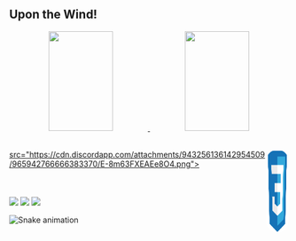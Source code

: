 ## Upon the Wind!
<div align="center">
  <a href="https://github.com/yreater">
  <img height="180em" width="48%" src="https://github-readme-stats.vercel.app/api?username=yreater&show_icons=true&theme=tokyonight&include_all_commits=true&count_private=true"/>
  <img height="180em" width="48%" src="https://github-readme-stats.vercel.app/api/top-langs/?username=yreater&layout=compact&langs_count=7&theme=tokyonight"/>
</div>

 > 
  
<div style="display: inline_block"><br>
  <img align="right" alt="Rafa-pic" height="150" style="border-radius:50px;"   <img align="center" alt="Rafa-CSS" height="30" width="40" src="https://raw.githubusercontent.com/devicons/devicon/master/icons/css3/css3-original.svg">src="https://cdn.discordapp.com/attachments/943256136142954509/965942766666383370/E-8m63FXEAEe8O4.png">
  </div>
  <br>
  <br>
  <br>
  <div> 
 <a href="https://discord.gg/FwzUusCMJd" target="_blank"><img src="https://img.shields.io/badge/Discord-7289DA?style=for-the-badge&logo=discord&logoColor=white" target="_blank"></a> 
  <a href = "icefx2004@gmail.com"><img src="https://img.shields.io/badge/-Gmail-%23333?style=for-the-badge&logo=gmail&logoColor=white" target="_blank"></a>
    <a href = "https://twitter.com/yreater"><img src="https://img.shields.io/badge/Twitter-1DA1F2?style=for-the-badge&logo=twitter&logoColor=white" target="_blank"></a>
 
  ![Snake animation](https://github.com/yreater/yreater/blob/output/github-contribution-grid-snake.svg)
 
</div>

